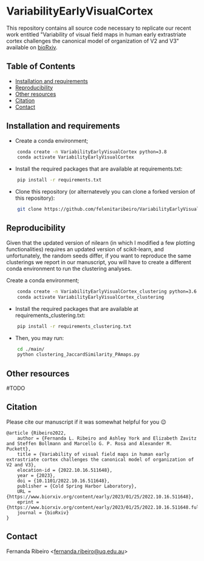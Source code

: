 # VariabilityEarlyVisualCortex

This repository contains all source code necessary to replicate our recent work entitled "Variability of visual field maps in human early extrastriate cortex challenges the canonical model of organization of V2 and V3" available on [bioRxiv](https://www.biorxiv.org/content/10.1101/2022.10.16.511648v2.abstract). 

## Table of Contents
* [Installation and requirements](#installation-and-requirements)
* [Reproducibility](#reproducibility)
* [Other resources](#other-resources)
* [Citation](#citation)
* [Contact](#contact)


## Installation and requirements 

- Create a conda environment;
```bash
    conda create -n VariabilityEarlyVisualCortex python=3.8
    conda activate VariabilityEarlyVisualCortex
```
- Install the required packages that are available at requirements.txt: 

```bash
    pip install -r requirements.txt
```
- Clone this repository (or alternatevely you can clone a forked version of this repository):

```bash
    git clone https://github.com/felenitaribeiro/VariabilityEarlyVisualCortex.git
```   

## Reproducibility

Given that the updated version of nilearn (in which I modified a few plotting functionalities) requires an updated version of scikit-learn, and unfortunately, the random seeds differ, if you want to reproduce the same clusterings we report in our manuscript, you will have to create a different conda environment to run the clustering analyses.

 Create a conda environment;
```bash
    conda create -n VariabilityEarlyVisualCortex_clustering python=3.6
    conda activate VariabilityEarlyVisualCortex_clustering
```
- Install the required packages that are available at requirements_clustering.txt: 

```bash
    pip install -r requirements_clustering.txt
```
- Then, you may run: 

```bash
    cd ./main/
    python clustering_JaccardSimilarity_PAmaps.py
```

## Other resources

#TODO

## Citation

Please cite our manuscript if it was somewhat helpful for you :wink:

    @article {Ribeiro2022,
        author = {Fernanda L. Ribeiro and Ashley York and Elizabeth Zavitz and Steffen Bollmann and Marcello G. P. Rosa and Alexander M. Puckett},
        title = {Variability of visual field maps in human early extrastriate cortex challenges the canonical model of organization of V2 and V3},
        elocation-id = {2022.10.16.511648},
        year = {2023},
        doi = {10.1101/2022.10.16.511648},
        publisher = {Cold Spring Harbor Laboratory},
        URL = {https://www.biorxiv.org/content/early/2023/01/25/2022.10.16.511648},
        eprint = {https://www.biorxiv.org/content/early/2023/01/25/2022.10.16.511648.full.pdf},
        journal = {bioRxiv}
    }


## Contact
Fernanda Ribeiro <[fernanda.ribeiro@uq.edu.au](fernanda.ribeiro@uq.edu.au)>